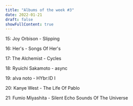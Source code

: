 ```yaml
---
title: "Albums of the week #3"
date: 2022-01-21
draft: false
showFullContent: true
---
```


15: Joy Orbison - Slipping

16: Her's - Songs Of Her's

17: The Alchemist - Cycles

18: Ryuichi Sakamoto - async

19: alva noto - HYbr:ID I

20: Kanye West - The Life Of Pablo

21: Fumio Miyashita - Silent Echo Sounds Of The Universe
